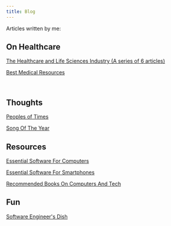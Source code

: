 ```yaml
---
title: Blog
---
```


Articles written by me:

## On Healthcare

[The Healthcare and Life Sciences Industry (A series of 6 articles)](https://karthikeshwar1.github.io/blog/2022/The%20Healthcare%20and%20Life%20Sciences%20Industry)

[Best Medical Resources](https://karthikeshwar1.github.io/blog/2022/Best_Medical_Resources)

<br>

## Thoughts

[Peoples of Times](https://karthikeshwar1.github.io/blog/2022/Peoples_Of_Times)

[Song Of The Year](https://karthikeshwar1.github.io/blog/2022/Song_Of_The_Year)

## Resources

[Essential Software For Computers](https://Karthikeshwar1.github.io/blog/2021/Essential_Software_For_Computers)

[Essential Software For Smartphones](https://Karthikeshwar1.github.io/blog/2021/Essential_Software_For_Smartphones)

[Recommended Books On Computers And Tech](https://karthikeshwar1.github.io/blog/2022/Recommended_Books_On_Computers_And_Tech)

## Fun

[Software Engineer's Dish](https://karthikeshwar1.github.io/blog/2022/Software_Engineer's_Dish)

<br>
